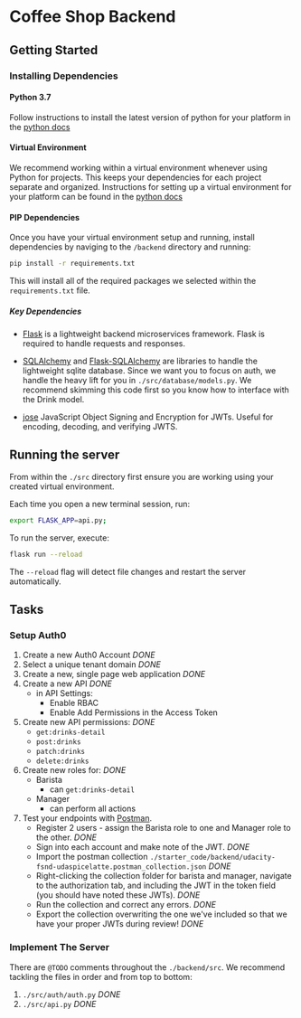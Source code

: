 # Coffee Shop Backend

## Getting Started

### Installing Dependencies

#### Python 3.7

Follow instructions to install the latest version of python for your platform in the [python docs](https://docs.python.org/3/using/unix.html#getting-and-installing-the-latest-version-of-python)

#### Virtual Environment

We recommend working within a virtual environment whenever using Python for projects. This keeps your dependencies for each project separate and organized. Instructions for setting up a virtual environment for your platform can be found in the [python docs](https://packaging.python.org/guides/installing-using-pip-and-virtual-environments/)

#### PIP Dependencies

Once you have your virtual environment setup and running, install dependencies by naviging to the `/backend` directory and running:

```bash
pip install -r requirements.txt
```

This will install all of the required packages we selected within the `requirements.txt` file.

##### Key Dependencies

- [Flask](http://flask.pocoo.org/) is a lightweight backend microservices framework. Flask is required to handle requests and responses.

- [SQLAlchemy](https://www.sqlalchemy.org/) and [Flask-SQLAlchemy](https://flask-sqlalchemy.palletsprojects.com/en/2.x/) are libraries to handle the lightweight sqlite database. Since we want you to focus on auth, we handle the heavy lift for you in `./src/database/models.py`. We recommend skimming this code first so you know how to interface with the Drink model.

- [jose](https://python-jose.readthedocs.io/en/latest/) JavaScript Object Signing and Encryption for JWTs. Useful for encoding, decoding, and verifying JWTS.

## Running the server

From within the `./src` directory first ensure you are working using your created virtual environment.

Each time you open a new terminal session, run:

```bash
export FLASK_APP=api.py;
```

To run the server, execute:

```bash
flask run --reload
```

The `--reload` flag will detect file changes and restart the server automatically.

## Tasks

### Setup Auth0

1. Create a new Auth0 Account *DONE*
2. Select a unique tenant domain *DONE*
3. Create a new, single page web application *DONE*
4. Create a new API *DONE*
   - in API Settings:
     - Enable RBAC
     - Enable Add Permissions in the Access Token
5. Create new API permissions: *DONE*
   - `get:drinks-detail`
   - `post:drinks`
   - `patch:drinks`
   - `delete:drinks`
6. Create new roles for: *DONE*
   - Barista
     - can `get:drinks-detail`
   - Manager
     - can perform all actions
7. Test your endpoints with [Postman](https://getpostman.com).
   - Register 2 users - assign the Barista role to one and Manager role to the other. *DONE*
   - Sign into each account and make note of the JWT. *DONE*
   - Import the postman collection `./starter_code/backend/udacity-fsnd-udaspicelatte.postman_collection.json` *DONE*
   - Right-clicking the collection folder for barista and manager, navigate to the authorization tab, and including the JWT in the token field (you should have noted these JWTs). *DONE*
   - Run the collection and correct any errors. *DONE*
   - Export the collection overwriting the one we've included so that we have your proper JWTs during review! *DONE*

### Implement The Server

There are `@TODO` comments throughout the `./backend/src`. We recommend tackling the files in order and from top to bottom:

1. `./src/auth/auth.py` *DONE*
2. `./src/api.py` *DONE*
